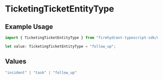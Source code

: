 # TicketingTicketEntityType

## Example Usage

```typescript
import { TicketingTicketEntityType } from "firehydrant-typescript-sdk/models/components";

let value: TicketingTicketEntityType = "follow_up";
```

## Values

```typescript
"incident" | "task" | "follow_up"
```